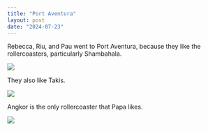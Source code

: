 ```yaml
---
title: "Port Aventura"
layout: post
date: "2024-07-23"
---
```


Rebecca, Riu, and Pau went to Port Aventura, because they like the rollercoasters, particularly Shambahala.

![](/assets/images/2024/1000023080.jpg)

They also like Takis.

![](/assets/images/2024/1000023039.jpg)

Angkor is the only rollercoaster that Papa likes.

![](/assets/images/2024/1000023083.jpg)
